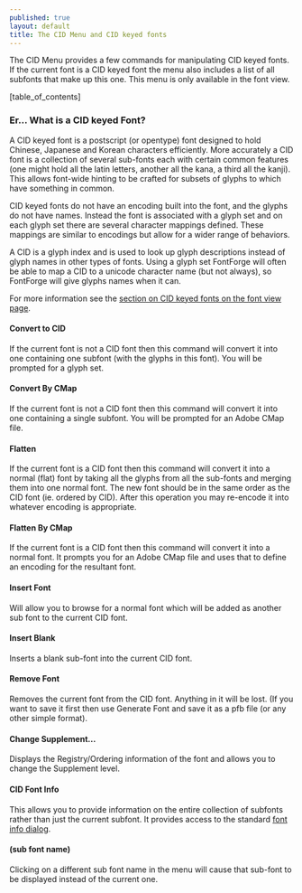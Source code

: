 ```yaml
---
published: true
layout: default
title: The CID Menu and CID keyed fonts
---
```



The CID Menu provides a few commands for manipulating CID keyed fonts.
If the current font is a CID keyed font the menu also includes a list of
all subfonts that make up this one. This menu is only available in the
font view.

[table_of_contents]


### Er... What is a CID keyed Font?

A CID keyed font is a postscript (or opentype) font designed to hold
Chinese, Japanese and Korean characters efficiently. More accurately a
CID font is a collection of several sub-fonts each with certain common
features (one might hold all the latin letters, another all the kana, a
third all the kanji). This allows font-wide hinting to be crafted for
subsets of glyphs to which have something in common.

CID keyed fonts do not have an encoding built into the font, and the
glyphs do not have names. Instead the font is associated with a glyph
set and on each glyph set there are several character mappings defined.
These mappings are similar to encodings but allow for a wider range of
behaviors.

A CID is a glyph index and is used to look up glyph descriptions instead
of glyph names in other types of fonts. Using a glyph set FontForge will
often be able to map a CID to a unicode character name (but not always),
so FontForge will give glyphs names when it can.

For more information see the [section on CID keyed fonts on the font
view page](../fontview/#CID).


#### Convert to CID

If the current font is not a CID font then this command will convert it
into one containing one subfont (with the glyphs in this font). You will
be prompted for a glyph set.


#### Convert By CMap

If the current font is not a CID font then this command will convert it
into one containing a single subfont. You will be prompted for an Adobe
CMap file.


#### Flatten

If the current font is a CID font then this command will convert it into
a normal (flat) font by taking all the glyphs from all the sub-fonts and
merging them into one normal font. The new font should be in the same
order as the CID font (ie. ordered by CID). After this operation you may
re-encode it into whatever encoding is appropriate.


#### Flatten By CMap

If the current font is a CID font then this command will convert it into
a normal font. It prompts you for an Adobe CMap file and uses that to
define an encoding for the resultant font.


#### Insert Font

Will allow you to browse for a normal font which will be added as
another sub font to the current CID font.


#### Insert Blank

Inserts a blank sub-font into the current CID font.


#### Remove Font

Removes the current font from the CID font. Anything in it will be lost.
(If you want to save it first then use Generate Font and save it as a
pfb file (or any other simple format).


#### Change Supplement...

Displays the Registry/Ordering information of the font and allows you to
change the Supplement level.


#### CID Font Info

This allows you to provide information on the entire collection of
subfonts rather than just the current subfont. It provides access to the
standard [font info dialog](../fontinfo/).


#### (sub font name)

Clicking on a different sub font name in the menu will cause that
sub-font to be displayed instead of the current one.
